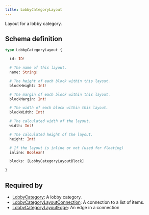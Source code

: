 ```yaml
---
title: LobbyCategoryLayout
---
```


Layout for a lobby category.

## Schema definition
```graphql
type LobbyCategoryLayout {

  id: ID!

  # The name of this layout.
  name: String!

  # The height of each block within this layout.
  blockHeight: Int!

  # The margin of each block within this layout.
  blockMargin: Int!

  # The width of each block within this layout.
  blockWidth: Int!

  # The calculated width of the layout.
  width: Int!

  # The calculated height of the layout.
  height: Int!

  # If the layout is inline or not (used for floating)
  inline: Boolean!

  blocks: [LobbyCategoryLayoutBlock]

}
```

## Required by
* [LobbyCategory](graphql/schema/lobbycategory.md): A lobby category.
* [LobbyCategoryLayoutConnection](graphql/schema/lobbycategorylayoutconnection.md): A connection to a list of items.
* [LobbyCategoryLayoutEdge](graphql/schema/lobbycategorylayoutedge.md): An edge in a connection
